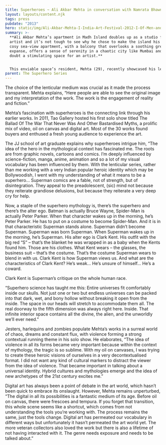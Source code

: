 ```yaml
---
title: Superheroes ~ Ali Akbar Mehta in conversation with Namrata Bhawnani
layout: layouts/content.njk
tags: press
pubdate: "2013"
hero: static/img/Ali-Akbar-Mehta-I-India-Art-Festival-2012-I-Of-Men-and-Supermen-05,-Lenticular-and-vinyl-on-archival-mount,--57-x-92-cm,-edition-1_lo-res-for-web-1.jpg
summary: >-
  **Ali Akbar Mehta’s apartment in Madh Island doubles up as a studio for the
  artist and it’s not tough to see why he chose to make the island his base. The
  cosy sea-view apartment, with a balcony that overlooks a soothing green
  expanse, offers a sense of serenity in a chaotic city like Mumbai and is no
  doubt a stimulating space for an artist.**


  This enviable space’s resident, Mehta (29), recently showcased his lenticular series Of Men and Supermen at the India Art Festival. With five of seven works sold, Ali’s series stood out, making him an artist to watch out for. Costumes of superheroes were imposed on photographs of faces on the street. The photographs were extracted from a larger body of archival site-specific work based in Mazgaon and Wadibunder, which comprises an eclectic mix of chawls, shanties and tenements, amidst more permanent historic landmarks and its inhabitants. Mehta says, “These are characters we look at but don’t see them, they belong to the periphery of our vision. The fictional percolates into the realm of the real, generating a new urban metascape and transforming people into the Superheroes of their own narratives.”
parent: The Superhero Series
---
```

The choice of the lenticular medium was crucial as it made the process transparent. Mehta explains, “Here people are able to see the original image and my interpretation of the work. The work is the engagement of reality and fiction.”  

Mehta’s fascination with superheroes is the connecting link through his earlier works. In 2011, Tao Gallery hosted his first solo show titled The Ballad Of The War That Never Was And Other Bastardised Myths, a prolific mix of video, oil on canvas and digital art. Most of the 30 works found buyers and enthused a fresh young audience to experience the art.  

The JJ school of art graduate explains why superheroes intrigue him, “The idea of the hero in the mythological context has fascinated me. The roots are from graphic novels, cartoons and comics. I’m deeply influenced by science-fiction, manga, anime, animation and so a lot of my visual vocabulary has been influenced by them. With the lenticular series, rather than me working with a very Indian popular heroic identity which may be Bollywoodish, I went with my understanding of what it means to be a superhero… Superman comics are a fable, not of strength, but of disintegration. They appeal to the preadolescent, (sic) mind not because they reiterate grandiose delusions, but because they reiterate a very deep cry for help.

Now, a staple of the superhero mythology is, there’s the superhero and there’s the alter ego. Batman is actually Bruce Wayne, Spider-Man is actually Peter Parker. When that character wakes up in the morning, he’s Peter Parker. He has to put on a costume to become Spider-Man. And it is in that characteristic Superman stands alone. Superman didn’t become Superman. Superman was born Superman. When Superman wakes up in the morning, he’s Superman. His alter ego is Clark Kent. His outfit with the big red “S” – that’s the blanket he was wrapped in as a baby when the Kents found him. Those are his clothes. What Kent wears – the glasses, the business suit – that’s the costume. That’s the costume Superman wears to blend in with us. Clark Kent is how Superman views us. And what are the characteristics of Clark Kent? He’s weak… He’s unsure of himself… He’s a coward.

Clark Kent is Superman’s critique on the whole human race.

“Superhero science has taught me this: Entire universes fit comfortably inside our skulls. Not just one or two but endless universes can be packed into that dark, wet, and bony hollow without breaking it open from the inside. The space in our heads will stretch to accommodate them all. The real doorway to the fifth dimension was always right here. Inside. That infinite interior space contains all the divine, the alien, and the unworldly we’ll ever need.”

Jesters, harlequins and zombies populate Mehta’s works in a surreal world of chaos, dreams and constant flux, with violence forming a strong contextual running theme in his solo show. He elaborates, “The idea of violence in all its forms became very important because within the context of mythology, the tragic is so sublime. With my oil on canvases, I was trying to create these heroic visions of ourselves in a very decontextualised format. I did not want any kind of cultural markers to distract the viewer from the idea of violence. That became important in talking about a universal identity. Hybrid cultures and mythologies emerge and the idea of new archetypes of the 21st century excites me.”

Digital art has always been a point of debate in the art world, which hasn’t been quick to embrace its onslaught. However, Mehta remains unperturbed, “The digital in all its possibilities is a fantastic medium of its age. Before oil on canvas, there were frescoes and tempura. If you forget that transition, this whole scene seems like a shortcut, which comes from not understanding the tools you’re working with. The process remains the same, just the tools change. Digital art has permeated our vocabulary in different ways but unfortunately it hasn’t permeated the art world yet. The more veteran collectors also loved the work but there is also a lifetime of not having interacted with it. The genre needs exposure and needs to be talked about.”
